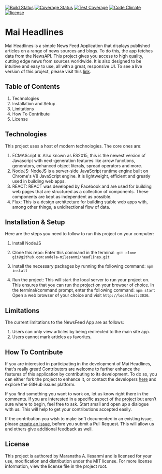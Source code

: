 [![Build Status](https://travis-ci.org/andela-ojoloko/CP1-News-feed-application.svg?branch=develop)](https://travis-ci.org/andela-milesanmi/mai-headlines)
[![Coverage Status](https://coveralls.io/repos/github/andela-milesanmi/mai-headlines/badge.svg?branch=develop)](https://coveralls.io/github/andela-milesanmi/mai-headlines?branch=develop)
[![Test Coverage](https://codeclimate.com/github/andela-milesanmi/mai-headlines/coverage.svg)](https://codeclimate.com/github/andela-milesanmi/mai-headlines/coverage)
[![Code Climate](https://codeclimate.com/github/andela-milesanmi/mai-headlines/badges/gpa.svg)](https://codeclimate.com/github/andela-milesanmi/mai-headlines/)
[![license](https://img.shields.io/github/license/mashape/apistatus.svg)]()

# Mai Headlines

Mai Headlines is a simple News Feed Application that displays published articles on a range of news sources and blogs. To do this, the app fetches data from the NewsAPI. This project gives you access to high quality, cutting edge news from sources worldwide. It is also designed to be intuitive and easy to use, all with a great, responsive UI. To see a live version of this project, please visit this [link](http://mai-headlines.herokuapp.com/).

## Table of Contents

1. Technologies
2. Installation and Setup.
3. Limitations
4. How To Contribute
5. License

## Technologies

This project uses a host of modern technologies. The core ones are:

1. ECMAScript 6: Also known as ES2015, this is the newest version of Javascript with next-generation features like arrow functions, generators, enhanced object literals, spread operators and more.
2. NodeJS: NodeJS is a server-side JavaScript runtime engine built on Chrome's V8 JavaScript engine. It is lightweight, efficient and greatly used in building web apps.
3. REACT: REACT was developed by Facebook and are used for building web pages that are structured as a collection of components. These components are kept as independent as possible.
4. Flux: This is a design architecture for building stable web apps with, among other things, a unidirectional flow of data.

## Installation & Setup

Here are the steps you need to follow to run this project on your computer:

1. Install NodeJS
2. Clone this repo: Enter this command in the terminal:
`git clone git@github.com:andela-milesanmi/headlines.git`
3. Install the necessary packages by running the following command:
`npm install`

4. Run the project: This will start the local server to run your project on. This ensures that you can run the project on your browser of choice. In the terminal/command prompt, enter the following command:
`npm start`
Open a web browser of your choice and visit `http://localhost:3030`.

## Limitations

The current limitations to the NewsFeed App are as follows:

1. Users can only view articles by being redirected to the main site app.
2. Users cannot mark articles as favorites.

## How To Contribute

If you are interested in participating in the development of Mai Headlines, that's really great! Contributors are welcome to further enhance the features of this application by contributing to its development. To do so, you can either fork the project to enhance it, or contact the developers [here](maranatha.ilesanmi@gmail.com) and explore the GitHub issues platform.

If you find something you want to work on, let us know right there in the comments. If you are interested in a specific aspect of the [project](https://github.com/andela-milesanmi/mai-headlines/) but aren’t sure where to begin, feel free to ask. Start small and open up a dialogue with us. This will help to get your contributions accepted easily.

If the contribution you wish to make isn't documented in an existing issue, please [create an issue](https://github.com/andela-milesanmi/mai-headlines/issues/), before you submit a Pull Request. This will allow us and others give additional feedback as well.

## License

This project is authored by Maranatha A. Ilesanmi and is licensed for your use, modification and distribution under the MIT license. For more license information, view the license file in the project root.
